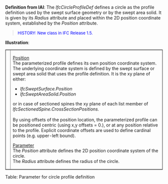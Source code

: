 **Definition
from IAI**: The _IfcCircleProfileDef_ defines a circle as the profile definition used by the swept surface geometry or by the swept area solid. It is given by its _Radius_ attribute and placed within the 2D position coordinate system, established by the _Position_ attribute.

> <font color="#0000ff" size="-1">HISTORY: New class
in IFC
Release 1.5. </font>

**Illustration**:

<table style="width: 100%;" border="1" cellpadding="2" cellspacing="2" frame="border">
  <tbody>
    <tr>
      <td width="420"><a href="drawings/IfcCircleProfileDef-Layout1.dwf"><img src="figures/IfcCircleProfileDef-Layout1.gif" alt="circle profile" border="0" height="300" width="400"></a></td>
      <td style="width: 100%; vertical-align: top; text-align: left;">
      <p><u>Position</u>
      <br>
The parameterized profile defines its own position coordinate system.
The underlying
coordinate system is defined by the swept surface or swept area solid
that uses the profile definition. It is the xy plane of either: </p>
      <ul>
        <li style="font-style: italic;">IfcSweptSurface.Position</li>
        <li style="font-style: italic;">IfcSweptAreaSolid.Position</li>
      </ul>
or in case of sectioned spines the xy plane of each list member of <span style="font-style: italic;">IfcSectionedSpine.CrossSectionPositions.</span>
      <br>
      <br>
By using offsets of the position location, the parameterized profile
can be positioned centric (using x,y offsets = 0.), or at any position
relative to the profile. Explicit coordinate offsets are used to define
cardinal points (e.g. upper-left bound).
      <p><u>Parameter</u>
      <br>
The <i>Position</i>
attribute defines the 2D position coordinate
system of the circle.<br>
The <i>Radius</i>
attribute defines the radius of the circle.</p>
      </td>
    </tr>
  </tbody>
</table>

Table: Parameter for circle profile definition
